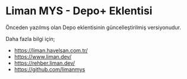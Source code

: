 # Liman MYS - Depo+ Eklentisi

Önceden yazılmış olan Depo eklentisinin güncelleştirilmiş versiyonudur.

Daha fazla bilgi için;
- https://liman.havelsan.com.tr/
- https://www.liman.dev/
- https://rehber.liman.dev/
- https://github.com/limanmys
